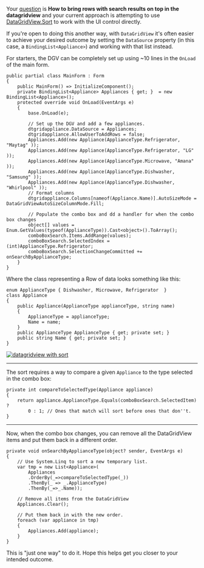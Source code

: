 Your [question](https://stackoverflow.com/q/74873611/5438626) is **How to bring rows with search results on top in the datagridview** and your current approach is attempting to use [DataGridView.Sort](https://learn.microsoft.com/en-us/dotnet/api/system.windows.forms.datagridview.sort?view=windowsdesktop-7.0#system-windows-forms-datagridview-sort(system-collections-icomparer)) to work with the UI control directly. 

If you're open to doing this another way, with `DataGridView` it's often easier to achieve your desired outcome by setting the `DataSource` property (in this case, a `BindingList<Appliance>`) and working with that list instead.

For starters, the DGV can be completely set up using ~10 lines in the `OnLoad` of the main form. 

    public partial class MainForm : Form
    {
        public MainForm() => InitializeComponent();
        private BindingList<Appliance> Appliances { get; }  = new BindingList<Appliance>();
        protected override void OnLoad(EventArgs e)
        {
            base.OnLoad(e);

            // Set up the DGV and add a few appliances.
            dtgridappliance.DataSource = Appliances;
            dtgridappliance.AllowUserToAddRows = false;
            Appliances.Add(new Appliance(ApplianceType.Refrigerator, "Maytag" ));
            Appliances.Add(new Appliance(ApplianceType.Refrigerator, "LG" ));
            Appliances.Add(new Appliance(ApplianceType.Microwave, "Amana" ));
            Appliances.Add(new Appliance(ApplianceType.Dishwasher, "Samsung" ));
            Appliances.Add(new Appliance(ApplianceType.Dishwasher, "Whirlpool" ));
            // Format columns
            dtgridappliance.Columns[nameof(Appliance.Name)].AutoSizeMode = DataGridViewAutoSizeColumnMode.Fill;

            // Populate the combo box and dd a handler for when the combo box changes
            object[] values = Enum.GetValues(typeof(ApplianceType)).Cast<object>().ToArray();
            comboBoxSearch.Items.AddRange(values);
            comboBoxSearch.SelectedIndex = (int)ApplianceType.Refrigerator;
            comboBoxSearch.SelectionChangeCommitted += onSearchByApplianceType;
        }
    }

Where the class representing a Row of data looks something like this:

    enum ApplianceType { Dishwasher, Microwave, Refrigerator  }
    class Appliance
    {
        public Appliance(ApplianceType applianceType, string name)
        {
            ApplianceType = applianceType;
            Name = name;
        }
        public ApplianceType ApplianceType { get; private set; }
        public string Name { get; private set; }
    }

[![datagridview with sort][1]][1]
 ***

The sort requires a way to compare a given `Appliance` to the type selected in the combo box: 

    private int compareToSelectedType(Appliance appliance)
    {
        return appliance.ApplianceType.Equals(comboBoxSearch.SelectedItem) ?
            0 : 1; // Ones that match will sort before ones that don''t.
    }

 ***

Now, when the combo box changes, you can remove all the DataGridView items and put them back in a different order.

    private void onSearchByApplianceType(object? sender, EventArgs e)
    {
        // Use System.Linq to sort a new temporary list.
        var tmp = new List<Appliance>(
            Appliances
            .OrderBy(_=>compareToSelectedType(_))
            .ThenBy(_ => _.ApplianceType)
            .ThenBy(_=>_.Name));

        // Remove all items from the DataGridView
        Appliances.Clear();

        // Put them back in with the new order.
        foreach (var appliance in tmp)
        {
            Appliances.Add(appliance);
        }
    }

This is "just one way" to do it. Hope this helps get you closer to your intended outcome.


  [1]: https://i.stack.imgur.com/zxm9U.png